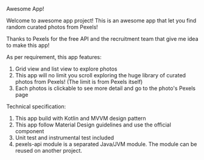 Awesome App!

Welcome to awesome app project! This is an awesome app that let you find random curated photos from Pexels!

Thanks to Pexels for the free API and the recruitment team that give me idea to make this app!

As per requirement, this app features:

1. Grid view and list view to explore photos
2. This app will no limit you scroll exploring the huge library of curated photos from Pexels! (The limit is from Pexels itself)
3. Each photos is clickable to see more detail and go to the photo's Pexels page

Technical specification:
1. This app build with Kotlin and MVVM design pattern
2. This app follow Material Design guidelines and use the official component
3. Unit test and instrumental test included
4. pexels-api module is a separated Java/JVM module. The module can be reused on another project.